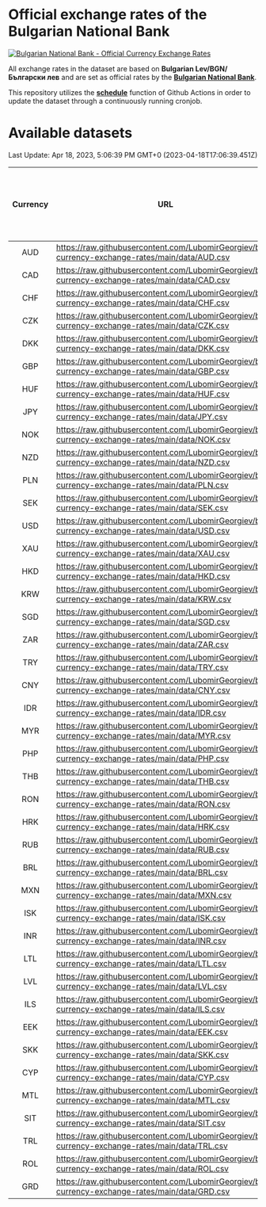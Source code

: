 # Official exchange rates of the Bulgarian National Bank

[![Bulgarian National Bank - Official Currency Exchange Rates](https://github.com/LubomirGeorgiev/bnb-currency-exchange-rates/actions/workflows/update-rates.yml/badge.svg?branch=main)](https://github.com/LubomirGeorgiev/bnb-currency-exchange-rates/actions/workflows/update-rates.yml)

All exchange rates in the dataset are based on **Bulgarian Lev/BGN/Български лев** and are set as official rates by the [**Bulgarian National Bank**](https://www.bnb.bg/Statistics/StExternalSector/StExchangeRates/StERForeignCurrencies/index.htm?toLang=_EN).

This repository utilizes the [**schedule**](https://docs.github.com/en/actions/reference/events-that-trigger-workflows) function of Github Actions in order to update the dataset through a continuously running cronjob.

# Available datasets

<!-- START LINKS (DO NOT EVER FU*ING DELETE THIS COMMENT FOR THE LOVE OF YOUR LIFE!!! IF YOU ARE CURIOS HOW IT WORKS, YOU CAN HAVE A LOOK AT ./src/updateReadme.ts) -->

Last Update: Apr 18, 2023, 5:06:39 PM GMT+0 (2023-04-18T17:06:39.451Z)

| Currency | URL                                                                                             | Number of records | Number of missing days that were filled in |
| :------: | ----------------------------------------------------------------------------------------------- | :---------------: | :----------------------------------------: |
|   AUD    | https://raw.githubusercontent.com/LubomirGeorgiev/bnb-currency-exchange-rates/main/data/AUD.csv |       8471        |                    2619                    |
|   CAD    | https://raw.githubusercontent.com/LubomirGeorgiev/bnb-currency-exchange-rates/main/data/CAD.csv |       8471        |                    2619                    |
|   CHF    | https://raw.githubusercontent.com/LubomirGeorgiev/bnb-currency-exchange-rates/main/data/CHF.csv |       8471        |                    2619                    |
|   CZK    | https://raw.githubusercontent.com/LubomirGeorgiev/bnb-currency-exchange-rates/main/data/CZK.csv |       8471        |                    2619                    |
|   DKK    | https://raw.githubusercontent.com/LubomirGeorgiev/bnb-currency-exchange-rates/main/data/DKK.csv |       8471        |                    2619                    |
|   GBP    | https://raw.githubusercontent.com/LubomirGeorgiev/bnb-currency-exchange-rates/main/data/GBP.csv |       8471        |                    2619                    |
|   HUF    | https://raw.githubusercontent.com/LubomirGeorgiev/bnb-currency-exchange-rates/main/data/HUF.csv |       8471        |                    2619                    |
|   JPY    | https://raw.githubusercontent.com/LubomirGeorgiev/bnb-currency-exchange-rates/main/data/JPY.csv |       8471        |                    2619                    |
|   NOK    | https://raw.githubusercontent.com/LubomirGeorgiev/bnb-currency-exchange-rates/main/data/NOK.csv |       8471        |                    2619                    |
|   NZD    | https://raw.githubusercontent.com/LubomirGeorgiev/bnb-currency-exchange-rates/main/data/NZD.csv |       8471        |                    2619                    |
|   PLN    | https://raw.githubusercontent.com/LubomirGeorgiev/bnb-currency-exchange-rates/main/data/PLN.csv |       8471        |                    2619                    |
|   SEK    | https://raw.githubusercontent.com/LubomirGeorgiev/bnb-currency-exchange-rates/main/data/SEK.csv |       8471        |                    2619                    |
|   USD    | https://raw.githubusercontent.com/LubomirGeorgiev/bnb-currency-exchange-rates/main/data/USD.csv |       8471        |                    2619                    |
|   XAU    | https://raw.githubusercontent.com/LubomirGeorgiev/bnb-currency-exchange-rates/main/data/XAU.csv |       8471        |                    2621                    |
|   HKD    | https://raw.githubusercontent.com/LubomirGeorgiev/bnb-currency-exchange-rates/main/data/HKD.csv |       8169        |                    2528                    |
|   KRW    | https://raw.githubusercontent.com/LubomirGeorgiev/bnb-currency-exchange-rates/main/data/KRW.csv |       8169        |                    2528                    |
|   SGD    | https://raw.githubusercontent.com/LubomirGeorgiev/bnb-currency-exchange-rates/main/data/SGD.csv |       8169        |                    2528                    |
|   ZAR    | https://raw.githubusercontent.com/LubomirGeorgiev/bnb-currency-exchange-rates/main/data/ZAR.csv |       8169        |                    2528                    |
|   TRY    | https://raw.githubusercontent.com/LubomirGeorgiev/bnb-currency-exchange-rates/main/data/TRY.csv |       6651        |                    2058                    |
|   CNY    | https://raw.githubusercontent.com/LubomirGeorgiev/bnb-currency-exchange-rates/main/data/CNY.csv |       6531        |                    2022                    |
|   IDR    | https://raw.githubusercontent.com/LubomirGeorgiev/bnb-currency-exchange-rates/main/data/IDR.csv |       6531        |                    2022                    |
|   MYR    | https://raw.githubusercontent.com/LubomirGeorgiev/bnb-currency-exchange-rates/main/data/MYR.csv |       6531        |                    2022                    |
|   PHP    | https://raw.githubusercontent.com/LubomirGeorgiev/bnb-currency-exchange-rates/main/data/PHP.csv |       6531        |                    2022                    |
|   THB    | https://raw.githubusercontent.com/LubomirGeorgiev/bnb-currency-exchange-rates/main/data/THB.csv |       6531        |                    2022                    |
|   RON    | https://raw.githubusercontent.com/LubomirGeorgiev/bnb-currency-exchange-rates/main/data/RON.csv |       6472        |                    2004                    |
|   HRK    | https://raw.githubusercontent.com/LubomirGeorgiev/bnb-currency-exchange-rates/main/data/HRK.csv |       6422        |                    1986                    |
|   RUB    | https://raw.githubusercontent.com/LubomirGeorgiev/bnb-currency-exchange-rates/main/data/RUB.csv |       6120        |                    1891                    |
|   BRL    | https://raw.githubusercontent.com/LubomirGeorgiev/bnb-currency-exchange-rates/main/data/BRL.csv |       5561        |                    1725                    |
|   MXN    | https://raw.githubusercontent.com/LubomirGeorgiev/bnb-currency-exchange-rates/main/data/MXN.csv |       5561        |                    1725                    |
|   ISK    | https://raw.githubusercontent.com/LubomirGeorgiev/bnb-currency-exchange-rates/main/data/ISK.csv |       5471        |                    1697                    |
|   INR    | https://raw.githubusercontent.com/LubomirGeorgiev/bnb-currency-exchange-rates/main/data/INR.csv |       5194        |                    1611                    |
|   LTL    | https://raw.githubusercontent.com/LubomirGeorgiev/bnb-currency-exchange-rates/main/data/LTL.csv |       5155        |                    1584                    |
|   LVL    | https://raw.githubusercontent.com/LubomirGeorgiev/bnb-currency-exchange-rates/main/data/LVL.csv |       4790        |                    1470                    |
|   ILS    | https://raw.githubusercontent.com/LubomirGeorgiev/bnb-currency-exchange-rates/main/data/ILS.csv |       4468        |                    1390                    |
|   EEK    | https://raw.githubusercontent.com/LubomirGeorgiev/bnb-currency-exchange-rates/main/data/EEK.csv |       4000        |                    1226                    |
|   SKK    | https://raw.githubusercontent.com/LubomirGeorgiev/bnb-currency-exchange-rates/main/data/SKK.csv |       2970        |                    912                     |
|   CYP    | https://raw.githubusercontent.com/LubomirGeorgiev/bnb-currency-exchange-rates/main/data/CYP.csv |       2906        |                    890                     |
|   MTL    | https://raw.githubusercontent.com/LubomirGeorgiev/bnb-currency-exchange-rates/main/data/MTL.csv |       2604        |                    799                     |
|   SIT    | https://raw.githubusercontent.com/LubomirGeorgiev/bnb-currency-exchange-rates/main/data/SIT.csv |       2542        |                    778                     |
|   TRL    | https://raw.githubusercontent.com/LubomirGeorgiev/bnb-currency-exchange-rates/main/data/TRL.csv |       1818        |                    559                     |
|   ROL    | https://raw.githubusercontent.com/LubomirGeorgiev/bnb-currency-exchange-rates/main/data/ROL.csv |       1697        |                    524                     |
|   GRD    | https://raw.githubusercontent.com/LubomirGeorgiev/bnb-currency-exchange-rates/main/data/GRD.csv |        361        |                    109                     |

<!-- END LINKS (DO NOT EVER FU*ING DELETE THIS COMMENT FOR THE LOVE OF YOUR LIFE!!! IF YOU ARE CURIOS HOW IT WORKS, YOU CAN HAVE A LOOK AT ./src/updateReadme.ts) -->
